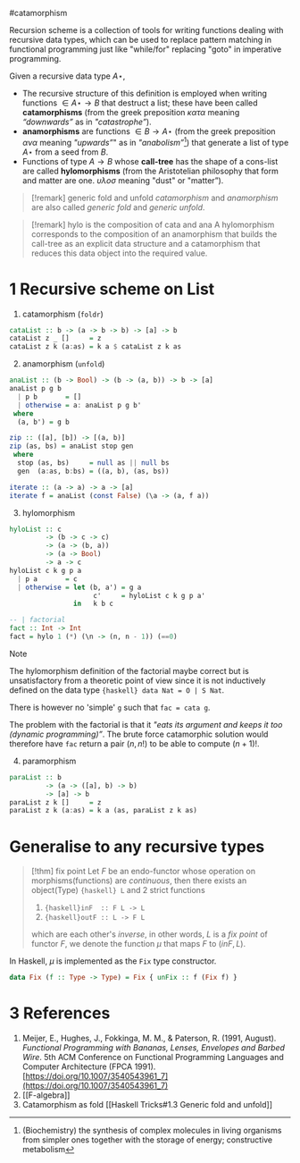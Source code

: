 #catamorphism

Recursion scheme is a collection of tools for writing functions dealing with recursive data types, which can be used to replace pattern matching in functional programming just like "while/for" replacing "goto" in imperative programming.

Given a recursive data type $A\star$, 
- The recursive structure of this definition is employed when writing functions $\in A\star \to B$ that destruct a list; these have been called **catamorphisms** (from the greek preposition $\kappa\alpha\tau\alpha$ meaning _“downwards”_ as in _"catastrophe”_).  
- **anamorphisms** are functions $\in B \to A\star$ (from the greek preposition $\alpha\nu\alpha$ meaning _"upwards”_" as in _"anabolism”_[^anabolism]) that generate a list of type $A\star$ from a seed from $B$. 
- Functions of type $A \to B$ whose **call-tree** has the shape of a cons-list are called **hylomorphisms** (from the Aristotelian philosophy that form and matter are one. $\upsilon\lambda o \sigma$ meaning "dust" or "matter”).

[^anabolism]: (Biochemistry) the synthesis of complex molecules in living organisms from simpler ones together with the storage of energy; constructive metabolism

>[!remark] generic fold and unfold
> _catamorphism_ and _anamorphism_ are also called _generic fold_ and _generic unfold_.

>[!remark] hylo is the composition of cata and ana
>A hylomorphism corresponds to the composition of an anamorphism that builds the call-tree as an explicit data structure and a catamorphism that reduces this data object into the required value.


# 1 Recursive scheme on List

1. catamorphism (`foldr`)
```haskell
cataList :: b -> (a -> b -> b) -> [a] -> b
cataList z _ []     = z 
cataList z k (a:as) = k a $ cataList z k as 
```
2. anamorphism (`unfold`)
```haskell
anaList :: (b -> Bool) -> (b -> (a, b)) -> b -> [a]
anaList p g b 
  | p b       = []
  | otherwise = a: anaList p g b'
 where 
  (a, b') = g b

zip :: ([a], [b]) -> [(a, b)]
zip (as, bs) = anaList stop gen
 where
  stop (as, bs)     = null as || null bs
  gen  (a:as, b:bs) = ((a, b), (as, bs))

iterate :: (a -> a) -> a -> [a]
iterate f = anaList (const False) (\a -> (a, f a))
```
3. hylomorphism
```haskell
hyloList :: c 
         -> (b -> c -> c) 
         -> (a -> (b, a)) 
         -> (a -> Bool)
         -> a -> c 
hyloList c k g p a 
  | p a       = c
  | otherwise = let (b, a') = g a
                     c'     = hyloList c k g p a'
                in   k b c

-- | factorial
fact :: Int -> Int
fact = hylo 1 (*) (\n -> (n, n - 1)) (==0)
```

>[!note]
>The hylomorphism definition of the factorial maybe correct but is unsatisfactory from a theoretic point of view since it is not inductively defined on the data type `{haskell} data Nat = O | S Nat`. 
>
>There is however no 'simple' `g` such that `fac = cata g`. 
>
>The problem with the factorial is that it _"eats its argument and keeps it too (dynamic programming)”_. The brute force catamorphic solution would therefore have `fac` return a pair $(n, n!)$ to be able to compute $(n + 1)!$.

4. paramorphism 
```haskell
paraList :: b 
         -> (a -> ([a], b) -> b) 
         -> [a] -> b
paraList z k []     = z
paraList z k (a:as) = k a (as, paraList z k as)
```

# Generalise to any recursive types

>[!thm] fix point
> Let $F$ be an endo-functor whose operation on morphisms(functions) are _continuous_, then there exists an object(Type) `{haskell} L` and $2$ strict functions
> 1. `{haskell}inF  :: F L -> L`
> 2. `{haskell}outF :: L -> F L`
>
> which are each other's _inverse_, in other words, $L$ is a _fix point_ of functor $F$, we denote the function $\mu$ that maps $F$ to $(inF, L)$.

In Haskell, $\mu$ is implemented as the `Fix` type constructor.
```haskell
data Fix (f :: Type -> Type) = Fix { unFix :: f (Fix f) }
```


# 3 References

1. Meijer, E., Hughes, J., Fokkinga, M. M., & Paterson, R. (1991, August). _Functional Programming with Bananas, Lenses, Envelopes and Barbed Wire_. 5th ACM Conference on Functional Programming Languages and Computer Architecture (FPCA 1991). [https://doi.org/10.1007/3540543961_7](https://doi.org/10.1007/3540543961_7)
2. [[F-algebra]]
3. Catamorphism as fold [[Haskell Tricks#1.3 Generic fold and unfold]]

